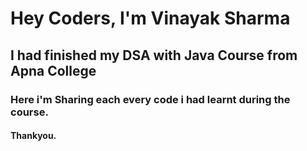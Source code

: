 # Hey Coders, I'm Vinayak Sharma
## I had finished my DSA with Java Course from Apna College
### Here i'm Sharing each every code i had learnt during the course.
#### Thankyou.